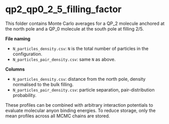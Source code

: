 # qp2_qp0_2_5_filling_factor

This folder contains Monte Carlo averages for a QP\_2 molecule anchored at the north pole and a QP\_0 molecule at the south pole at filling 2/5.

**File naming**
- `N_particles_density.csv`: `N` is the total number of particles in the configuration.
- `N_particles_pair_density.csv`: same `N` as above.

**Columns**
- `N_particles_density.csv`: distance from the north pole, density normalised to the bulk filling.
- `N_particles_pair_density.csv`: particle separation, pair-distribution probability.

These profiles can be combined with arbitrary interaction potentials to evaluate molecular anyon binding energies. To reduce storage, only the mean profiles across all MCMC chains are stored.
